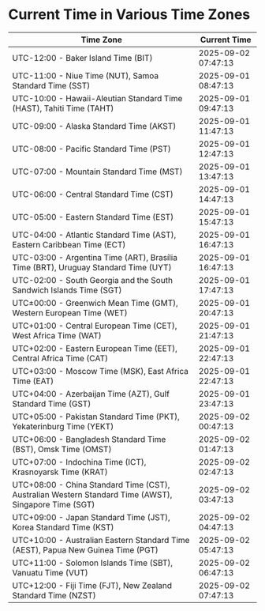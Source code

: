 # Current Time in Various Time Zones

| Time Zone | Current Time |
|-----------|--------------|
| UTC-12:00 - Baker Island Time (BIT) | 2025-09-02 07:47:13 |
| UTC-11:00 - Niue Time (NUT), Samoa Standard Time (SST) | 2025-09-01 08:47:13 |
| UTC-10:00 - Hawaii-Aleutian Standard Time (HAST), Tahiti Time (TAHT) | 2025-09-01 09:47:13 |
| UTC-09:00 - Alaska Standard Time (AKST) | 2025-09-01 11:47:13 |
| UTC-08:00 - Pacific Standard Time (PST) | 2025-09-01 12:47:13 |
| UTC-07:00 - Mountain Standard Time (MST) | 2025-09-01 13:47:13 |
| UTC-06:00 - Central Standard Time (CST) | 2025-09-01 14:47:13 |
| UTC-05:00 - Eastern Standard Time (EST) | 2025-09-01 15:47:13 |
| UTC-04:00 - Atlantic Standard Time (AST), Eastern Caribbean Time (ECT) | 2025-09-01 16:47:13 |
| UTC-03:00 - Argentina Time (ART), Brasília Time (BRT), Uruguay Standard Time (UYT) | 2025-09-01 16:47:13 |
| UTC-02:00 - South Georgia and the South Sandwich Islands Time (SGT) | 2025-09-01 17:47:13 |
| UTC±00:00 - Greenwich Mean Time (GMT), Western European Time (WET) | 2025-09-01 20:47:13 |
| UTC+01:00 - Central European Time (CET), West Africa Time (WAT) | 2025-09-01 21:47:13 |
| UTC+02:00 - Eastern European Time (EET), Central Africa Time (CAT) | 2025-09-01 22:47:13 |
| UTC+03:00 - Moscow Time (MSK), East Africa Time (EAT) | 2025-09-01 22:47:13 |
| UTC+04:00 - Azerbaijan Time (AZT), Gulf Standard Time (GST) | 2025-09-01 23:47:13 |
| UTC+05:00 - Pakistan Standard Time (PKT), Yekaterinburg Time (YEKT) | 2025-09-02 00:47:13 |
| UTC+06:00 - Bangladesh Standard Time (BST), Omsk Time (OMST) | 2025-09-02 01:47:13 |
| UTC+07:00 - Indochina Time (ICT), Krasnoyarsk Time (KRAT) | 2025-09-02 02:47:13 |
| UTC+08:00 - China Standard Time (CST), Australian Western Standard Time (AWST), Singapore Time (SGT) | 2025-09-02 03:47:13 |
| UTC+09:00 - Japan Standard Time (JST), Korea Standard Time (KST) | 2025-09-02 04:47:13 |
| UTC+10:00 - Australian Eastern Standard Time (AEST), Papua New Guinea Time (PGT) | 2025-09-02 05:47:13 |
| UTC+11:00 - Solomon Islands Time (SBT), Vanuatu Time (VUT) | 2025-09-02 06:47:13 |
| UTC+12:00 - Fiji Time (FJT), New Zealand Standard Time (NZST) | 2025-09-02 07:47:13 |
